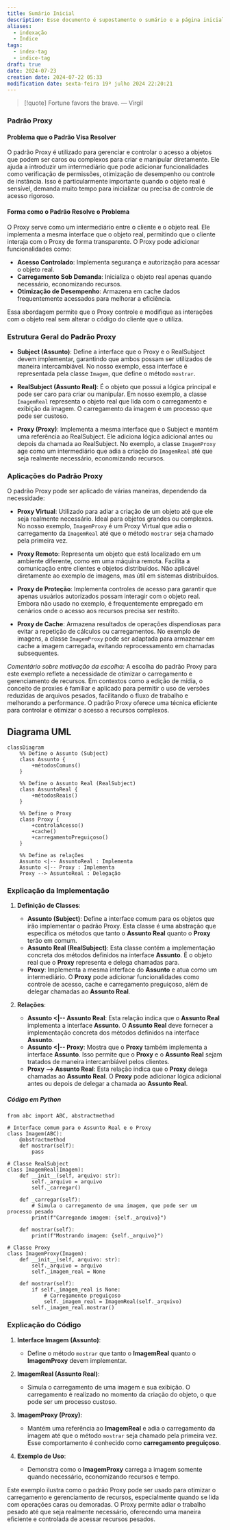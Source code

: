 ```yaml
---
title: Sumário Inicial
description: Esse documento é supostamente o sumário e a página inicial de todo o meu site baseado nas anotações do Obsidian.
aliases:
  - indexação
  - Índice
tags:
  - index-tag
  - indice-tag
draft: true
date: 2024-07-23
creation date: 2024-07-22 05:33
modification date: sexta-feira 19º julho 2024 22:20:21
---
```


> [!quote] Fortune favors the brave.
> — Virgil



### Padrão Proxy

#### Problema que o Padrão Visa Resolver

O padrão Proxy é utilizado para gerenciar e controlar o acesso a objetos que podem ser caros ou complexos para criar e manipular diretamente. Ele ajuda a introduzir um intermediário que pode adicionar funcionalidades como verificação de permissões, otimização de desempenho ou controle de instância. Isso é particularmente importante quando o objeto real é sensível, demanda muito tempo para inicializar ou precisa de controle de acesso rigoroso.

#### Forma como o Padrão Resolve o Problema

O Proxy serve como um intermediário entre o cliente e o objeto real. Ele implementa a mesma interface que o objeto real, permitindo que o cliente interaja com o Proxy de forma transparente. O Proxy pode adicionar funcionalidades como:

- **Acesso Controlado**: Implementa segurança e autorização para acessar o objeto real.
- **Carregamento Sob Demanda**: Inicializa o objeto real apenas quando necessário, economizando recursos.
- **Otimização de Desempenho**: Armazena em cache dados frequentemente acessados para melhorar a eficiência.

Essa abordagem permite que o Proxy controle e modifique as interações com o objeto real sem alterar o código do cliente que o utiliza.

### Estrutura Geral do Padrão Proxy

- **Subject (Assunto)**: Define a interface que o Proxy e o RealSubject devem implementar, garantindo que ambos possam ser utilizados de maneira intercambiável. No nosso exemplo, essa interface é representada pela classe `Imagem`, que define o método `mostrar`.
    
- **RealSubject (Assunto Real)**: É o objeto que possui a lógica principal e pode ser caro para criar ou manipular. Em nosso exemplo, a classe `ImagemReal` representa o objeto real que lida com o carregamento e exibição da imagem. O carregamento da imagem é um processo que pode ser custoso.
    
- **Proxy (Proxy)**: Implementa a mesma interface que o Subject e mantém uma referência ao RealSubject. Ele adiciona lógica adicional antes ou depois da chamada ao RealSubject. No exemplo, a classe `ImagemProxy` age como um intermediário que adia a criação do `ImagemReal` até que seja realmente necessário, economizando recursos.
    

### Aplicações do Padrão Proxy

O padrão Proxy pode ser aplicado de várias maneiras, dependendo da necessidade:

- **Proxy Virtual**: Utilizado para adiar a criação de um objeto até que ele seja realmente necessário. Ideal para objetos grandes ou complexos. No nosso exemplo, `ImagemProxy` é um Proxy Virtual que adia o carregamento da `ImagemReal` até que o método `mostrar` seja chamado pela primeira vez.
    
- **Proxy Remoto**: Representa um objeto que está localizado em um ambiente diferente, como em uma máquina remota. Facilita a comunicação entre clientes e objetos distribuídos. Não aplicável diretamente ao exemplo de imagens, mas útil em sistemas distribuídos.
    
- **Proxy de Proteção**: Implementa controles de acesso para garantir que apenas usuários autorizados possam interagir com o objeto real. Embora não usado no exemplo, é frequentemente empregado em cenários onde o acesso aos recursos precisa ser restrito.
    
- **Proxy de Cache**: Armazena resultados de operações dispendiosas para evitar a repetição de cálculos ou carregamentos. No exemplo de imagens, a classe `ImagemProxy` pode ser adaptada para armazenar em cache a imagem carregada, evitando reprocessamento em chamadas subsequentes.
    

_Comentário sobre motivação da escolha:_ A escolha do padrão Proxy para este exemplo reflete a necessidade de otimizar o carregamento e gerenciamento de recursos. Em contextos como a edição de mídia, o conceito de proxies é familiar e aplicado para permitir o uso de versões reduzidas de arquivos pesados, facilitando o fluxo de trabalho e melhorando a performance. O padrão Proxy oferece uma técnica eficiente para controlar e otimizar o acesso a recursos complexos.

## Diagrama UML

```mermaid
classDiagram
    %% Define o Assunto (Subject)
    class Assunto {
        +métodosComuns()
    }

    %% Define o Assunto Real (RealSubject)
    class AssuntoReal {
        +métodosReais()
    }

    %% Define o Proxy
    class Proxy {
        +controlaAcesso()
        +cache()
        +carregamentoPreguiçoso()
    }

    %% Define as relações
    Assunto <|-- AssuntoReal : Implementa
    Assunto <|-- Proxy : Implementa
    Proxy --> AssuntoReal : Delegação

```

### Explicação da Implementação

1. **Definição de Classes**:
    
    - **Assunto (Subject)**: Define a interface comum para os objetos que irão implementar o padrão Proxy. Esta classe é uma abstração que especifica os métodos que tanto o **Assunto Real** quanto o **Proxy** terão em comum.
    - **Assunto Real (RealSubject)**: Esta classe contém a implementação concreta dos métodos definidos na interface **Assunto**. É o objeto real que o **Proxy** representa e delega chamadas para.
    - **Proxy**: Implementa a mesma interface do **Assunto** e atua como um intermediário. O **Proxy** pode adicionar funcionalidades como controle de acesso, cache e carregamento preguiçoso, além de delegar chamadas ao **Assunto Real**.
2. **Relações**:
    
    - **Assunto <|-- Assunto Real**: Esta relação indica que o **Assunto Real** implementa a interface **Assunto**. O **Assunto Real** deve fornecer a implementação concreta dos métodos definidos na interface **Assunto**.
    - **Assunto <|-- Proxy**: Mostra que o **Proxy** também implementa a interface **Assunto**. Isso permite que o **Proxy** e o **Assunto Real** sejam tratados de maneira intercambiável pelos clientes.
    - **Proxy --> Assunto Real**: Esta relação indica que o **Proxy** delega chamadas ao **Assunto Real**. O **Proxy** pode adicionar lógica adicional antes ou depois de delegar a chamada ao **Assunto Real**.




##### Código em Python
```
from abc import ABC, abstractmethod

# Interface comum para o Assunto Real e o Proxy
class Imagem(ABC):
    @abstractmethod
    def mostrar(self):
        pass

# Classe RealSubject
class ImagemReal(Imagem):
    def __init__(self, arquivo: str):
        self._arquivo = arquivo
        self._carregar()

    def _carregar(self):
        # Simula o carregamento de uma imagem, que pode ser um processo pesado
        print(f"Carregando imagem: {self._arquivo}")

    def mostrar(self):
        print(f"Mostrando imagem: {self._arquivo}")

# Classe Proxy
class ImagemProxy(Imagem):
    def __init__(self, arquivo: str):
        self._arquivo = arquivo
        self._imagem_real = None

    def mostrar(self):
        if self._imagem_real is None:
            # Carregamento preguiçoso
            self._imagem_real = ImagemReal(self._arquivo)
        self._imagem_real.mostrar()
```



### Explicação do Código

1. **Interface Imagem (Assunto)**:
    
    - Define o método `mostrar` que tanto o **ImagemReal** quanto o **ImagemProxy** devem implementar.
2. **ImagemReal (Assunto Real)**:
    
    - Simula o carregamento de uma imagem e sua exibição. O carregamento é realizado no momento da criação do objeto, o que pode ser um processo custoso.
3. **ImagemProxy (Proxy)**:
    
    - Mantém uma referência ao **ImagemReal** e adia o carregamento da imagem até que o método `mostrar` seja chamado pela primeira vez. Esse comportamento é conhecido como **carregamento preguiçoso**.
4. **Exemplo de Uso**:
    
    - Demonstra como o **ImagemProxy** carrega a imagem somente quando necessário, economizando recursos e tempo.

Este exemplo ilustra como o padrão Proxy pode ser usado para otimizar o carregamento e gerenciamento de recursos, especialmente quando se lida com operações caras ou demoradas. O Proxy permite adiar o trabalho pesado até que seja realmente necessário, oferecendo uma maneira eficiente e controlada de acessar recursos pesados.
